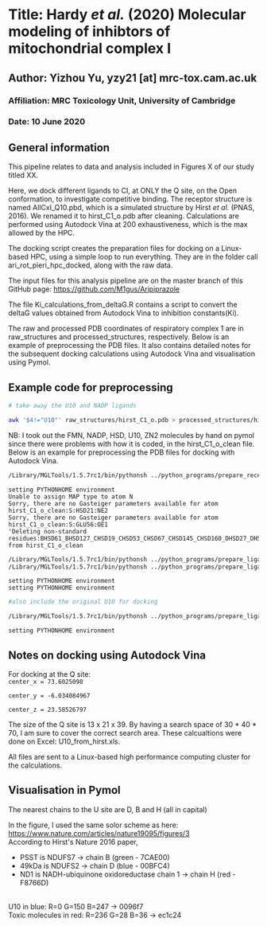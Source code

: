# Title: Hardy *et al.* (2020) Molecular modeling of inhibtors of mitochondrial complex I

## Author: Yizhou Yu, yzy21 [at] mrc-tox.cam.ac.uk

### Affiliation: MRC Toxicology Unit, University of Cambridge

### Date: 10 June 2020

## General information

This pipeline relates to data and analysis included in Figures X of our study titled XX.

Here, we dock different ligands to CI, at ONLY the Q site, on the Open conformation, to investigate competitive binding. The receptor structure is named AllCxI_Q10.pbd, which is a simulated structure by Hirst *et al.* (PNAS, 2016). We renamed it to hirst_C1_o.pdb after cleaning. Calculations are performed using Autodock Vina at 200 exhaustiveness, which is the max allowed by the HPC. 

The docking script creates the preparation files for docking on a Linux-based HPC, using a simple loop to run everything. They are in the folder call ari_rot_pieri_hpc_docked, along with the raw data.

The input files for this analysis pipeline are on the master branch of this GitHub page: 
https://github.com/M1gus/Aripiprazole

The file Ki_calculations_from_deltaG.R contains a script to convert the deltaG values obtained from Autodock Vina to inhibition constants(Ki). 

The raw and processed PDB coordinates of respiratory complex 1 are in raw_structures and processed_structures, respectively. Below is an example of preprocessing the PDB files. It also contains detailed notes for the subsequent docking calculations using Autodock Vina and visualisation using Pymol. 

## Example code for preprocessing


```bash
# take away the U10 and NADP ligands

awk '$4!="U10"' raw_structures/hirst_C1_o.pdb > processed_structures/hirst_C1_o_clean.pdb
```

NB: I took out the FMN, NADP, HSD, U10, ZN2 molecules by hand on pymol since there were problems with how it is coded, in the hirst_C1_o_clean file. Below is an example for preprocessing the PDB files for docking with Autodock Vina.


```bash
/Library/MGLTools/1.5.7rc1/bin/pythonsh ../python_programs/prepare_receptor4.py -r processed_structures/hirst_C1_o_clean.pdb -e -d hirst_C1_o_preparation.txt

```

    setting PYTHONHOME environment
    Unable to assign MAP type to atom N
    Sorry, there are no Gasteiger parameters available for atom hirst_C1_o_clean:S:HSD21:NE2
    Sorry, there are no Gasteiger parameters available for atom hirst_C1_o_clean:S:GLU56:OE1
    'Deleting non-standard residues:BHSD61_BHSD127_CHSD19_CHSD53_CHSD67_CHSD145_CHSD160_DHSD27_DHSD55_DHSD79_DHSD84_DHSD150_DHSD157_DHSD190_DHSD200_DHSD347_DHSD348_DHSD398_DHSD409_EHSD9_EHSD42_EHSD99_FHSD29_FHSD113_FHSD116_FHSD261_FHSD283_FHSD356_FHSD402_FHSD421_FHSD437_GHSD43_GHSD101_GHSD255_GHSD293_GHSD401_GHSD421_GHSD437_GHSD494_GHSD548_GHSD549_HHSD247_HHSD250_HHSD287_HHSD304_IHSD65_IHSD144_KHSD25_KHSD52_LHSD56_LHSD67_LHSD230_LHSD248_LHSD328_LHSD332_LHSD348_LHSD514_LHSD534_LHSD605_MHSD30_MHSD82_MHSD83_MHSD187_MHSD213_MHSD220_MHSD293_MHSD319_MHSD338_MHSD422_MHSD440_NHSD25_NHSD48_NHSD112_NHSD186_NHSD232_NFES301_NFES803_NSF4201_NSF4502_NSF4802_NSF4801_NSF4202_OHSD57_OHSD114_OHSD151_OHSD167_OHSD190_OHSD257_OHSD287_PHSD2_PHSD3_PHSD8_PHSD37_PHSD49_PHSD58_PHSD87_PHSD131_PHSD134_PHSD250_PHSD260_PHSD288_PHSD296_PHSD321_QHSD29_RHSD13_RHSD68_SHSD21_SHSD27_SHSD40_SHSD68_SHSD9_SHSD35_SHSD59_SHSD88_SHSD97_SHSD26_SHSD33_SHSD44_SHSD76_SHSD10_SHSD13_SHSD45_SHSD103_SHSD63_SHSD69_SHSD124_SHSD135_SHSD66_SHSD73_SHSD82_SHSD42_SHSD50_SHSD78_SHSD104_SHSD11_SHSD25_SHSD32_SHSD72_SHSD75_SHSD107_SHSD168_SHSD60_SHSD81_SHSD84_SHSD91_SHSD55_SHSD64_SHSD120_SHSD143_SHSD148_SHSD17_SHSD87_SHSD113_SHSD46_THSD35_UHSD35_VHSD20_VHSD36_WHSD47_WHSD71_WHSD101_WHSD107_WHSD125_XHSD29_XHSD30_XHSD76_XHSD142_XHSD162_YHSD18_ZHSD111_ from hirst_C1_o_clean



```bash
/Library/MGLTools/1.5.7rc1/bin/pythonsh ../python_programs/prepare_ligand4.py -l raw_structures/piericidinA.pdb -o processed_structures/piericidinA.pdbqt
/Library/MGLTools/1.5.7rc1/bin/pythonsh ../python_programs/prepare_ligand4.py -l raw_structures/rotenone.pdb -o processed_structures/rotenone.pdbqt

```

    setting PYTHONHOME environment
    setting PYTHONHOME environment



```bash
#also include the original U10 for docking 

/Library/MGLTools/1.5.7rc1/bin/pythonsh ../python_programs/prepare_ligand4.py -l raw_structures/U10_from_hirst.pdb -o processed_structures/U10_hirst.pdbqt
```

    setting PYTHONHOME environment


## Notes on docking using Autodock Vina

For docking at the Q site: <br>
`center_x = 73.6025098`

`center_y = -6.034084967`

`center_z = 23.58526797`

The size of the Q site is 13 x 21 x 39. By having a search space of 30 * 40 * 70, I am sure to cover the correct search area. These calcualtions were done on Excel: U10_from_hirst.xls. 

All files are sent to a Linux-based high performance computing cluster for the calculations. 

## Visualisation in Pymol

The nearest chains to the U site are D, B and H (all in capital)

In the figure, I used the same solor scheme as here: https://www.nature.com/articles/nature19095/figures/3 <br>
According to Hirst's Nature 2016 paper, 
- PSST is NDUFS7 -> chain B (green - 7CAE00)
- 49kDa is NDUFS2 -> chain D (blue - 00BFC4)
- ND1 is NADH-ubiquinone oxidoreductase chain 1	-> chain H (red - F8766D)
<br>
U10 in blue: R=0 G=150 B=247 -> 0096f7<br>
Toxic molecules in red: R=236 G=28 B=36 -> ec1c24 <br>


